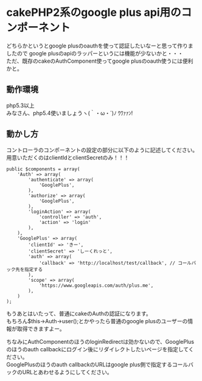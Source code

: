 cakePHP2系のgoogle plus api用のコンポーネント
==========

どちらかというとgoogle plusのoauthを使って認証したいなーと思って作りましたので 
google plusのapiのラッパーというには機能が少ないかと・・・  
ただ、既存のcakeのAuthComponent使ってgoogle plusのoauth使うには便利かと。

動作環境
------------
php5.3以上  
みなさん、php5.4使いましょうヽ(｀・ω・´)ﾉ ｳﾜｧｧﾝ!

動かし方
------------
コントローラのコンポーネントの設定の部分に以下のように記述してください。
用意いただくのはclientIdとclientSecretのみ！！！


    public $components = array(
		'Auth' => array(
			'authenticate' => array(
				'GooglePlus',
			),
			'authorize' => array(
				'GooglePlus',
			),
			'loginAction' => array(
				'controller' => 'auth', 
				'action' => 'login'
			),
		),
		'GooglePlus' => array(
			'clientId' => 'きー',
			'clientSecret' => 'しーくれっと',
			'auth' => array(
				'callback' => 'http://localhost/test/callback', // コールバック先を指定する
			),
			'scope' => array(
				'https://www.googleapis.com/auth/plus.me',
			),
		)
	);
	
もうあとはいたって、普通にcakeのAuthの認証になります。  
もちろん$this->Auth->user();とかやったら普通のgoogle plusのユーザーの情報が取得できますよー。


ちなみにAuthComponentのほうのloginRedirectは効かないので、GooglePlusのほうのauth callbackにログイン後にリダイレクトしたいページを指定してください。  
GooglePlusのほうのauth callbackのURLはgoogle plus側で指定するコールバックのURLとあわせるようにしてください。
